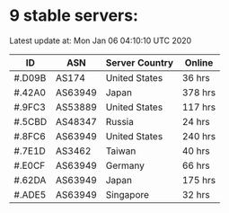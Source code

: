 # 9 stable servers:

Latest update at: Mon Jan 06 04:10:10 UTC 2020

| ID | ASN | Server Country | Online |
| -- | --- | -------------- | ------ |
| #.D09B | AS174 | United States | 36 hrs |
| #.42A0 | AS63949 | Japan | 378 hrs |
| #.9FC3 | AS53889 | United States | 117 hrs |
| #.5CBD | AS48347 | Russia | 24 hrs |
| #.8FC6 | AS63949 | United States | 240 hrs |
| #.7E1D | AS3462 | Taiwan | 40 hrs |
| #.E0CF | AS63949 | Germany | 66 hrs |
| #.62DA | AS63949 | Japan | 175 hrs |
| #.ADE5 | AS63949 | Singapore | 32 hrs |

